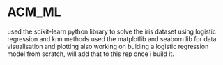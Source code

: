 # ACM_ML
used the scikit-learn python library to solve the iris dataset using logistic regression and knn methods
used the matplotlib and seaborn lib for data visualisation and plotting
also working on bulding a logistic regression model from scratch, will add that to this rep once i build it.
